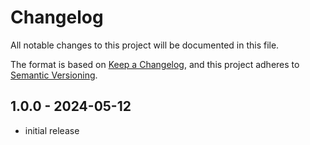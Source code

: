 # Changelog

All notable changes to this project will be documented in this file.

The format is based on [Keep a Changelog],
and this project adheres to [Semantic Versioning].


## 1.0.0 - 2024-05-12

- initial release

<!-- Links -->
[keep a changelog]: https://keepachangelog.com/en/1.0.0/
[semantic versioning]: https://semver.org/spec/v2.0.0.html

